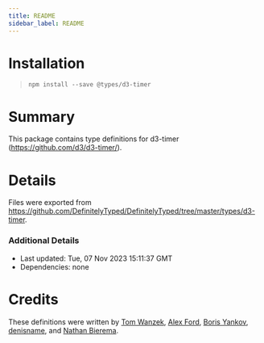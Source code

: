 ```yaml
---
title: README
sidebar_label: README
---
```

# Installation
> `npm install --save @types/d3-timer`

# Summary
This package contains type definitions for d3-timer (https://github.com/d3/d3-timer/).

# Details
Files were exported from https://github.com/DefinitelyTyped/DefinitelyTyped/tree/master/types/d3-timer.

### Additional Details
 * Last updated: Tue, 07 Nov 2023 15:11:37 GMT
 * Dependencies: none

# Credits
These definitions were written by [Tom Wanzek](https://github.com/tomwanzek), [Alex Ford](https://github.com/gustavderdrache), [Boris Yankov](https://github.com/borisyankov), [denisname](https://github.com/denisname), and [Nathan Bierema](https://github.com/Methuselah96).


